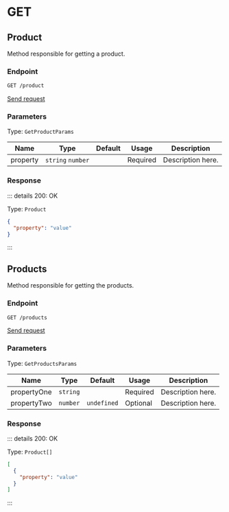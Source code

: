 # GET

## Product

Method responsible for getting a product.

### Endpoint

```sh
GET /product
```

[Send request](https://hopp.sh/r/0AS9TzAtYVi4 '/product')

### Parameters

Type: `GetProductParams`

| Name     | Type              | Default | Usage    | Description       |
| -------- | ----------------- | ------- | -------- | ----------------- |
| property | `string` `number` |         | Required | Description here. |

### Response

::: details 200: OK

Type: `Product`

```json
{
  "property": "value"
}
```

:::

## Products

Method responsible for getting the products.

### Endpoint

```sh
GET /products
```

[Send request](https://hopp.sh/r/XXIo3et4pOSO '/products')

### Parameters

Type: `GetProductsParams`

| Name        | Type     | Default     | Usage    | Description       |
| ----------- | -------- | ----------- | -------- | ----------------- |
| propertyOne | `string` |             | Required | Description here. |
| propertyTwo | `number` | `undefined` | Optional | Description here. |

### Response

::: details 200: OK

Type: `Product[]`

```json
[
  {
    "property": "value"
  }
]
```

:::
